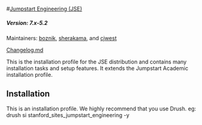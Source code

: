 #[Jumpstart Engineering (JSE)](https://github.com/SU-SOE/stanford_sites_jumpstart_engineering)
##### Version: 7.x-5.2 

Maintainers: [boznik](https://github.com/boznik), [sherakama](https://github.com/sherakama), and
[cjwest](https://github.com/cjwest)

[Changelog.md](CHANGELOG.md)

This is the installation profile for the JSE distribution and contains many
installation tasks and setup features. It extends the Jumpstart Academic
installation profile.

Installation
---

This is an installation profile. We highly recommend that you use Drush.
eg: drush si stanford_sites_jumpstart_engineering -y
